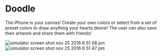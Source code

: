 # Doodle
The iPhone is your canvas! Create your own colors or select from a set of preset colors to draw anything your hearts desire! The user can also save their artwork and share them with friends!

![simulator screen shot nov 25 2016 6 51 08 pm](https://cloud.githubusercontent.com/assets/21269767/20636726/574a67de-b340-11e6-8a79-e4a9eaa6e426.png)
![simulator screen shot nov 25 2016 6 51 47 pm](https://cloud.githubusercontent.com/assets/21269767/20636725/57466d78-b340-11e6-835b-0cb825aa390c.png)
